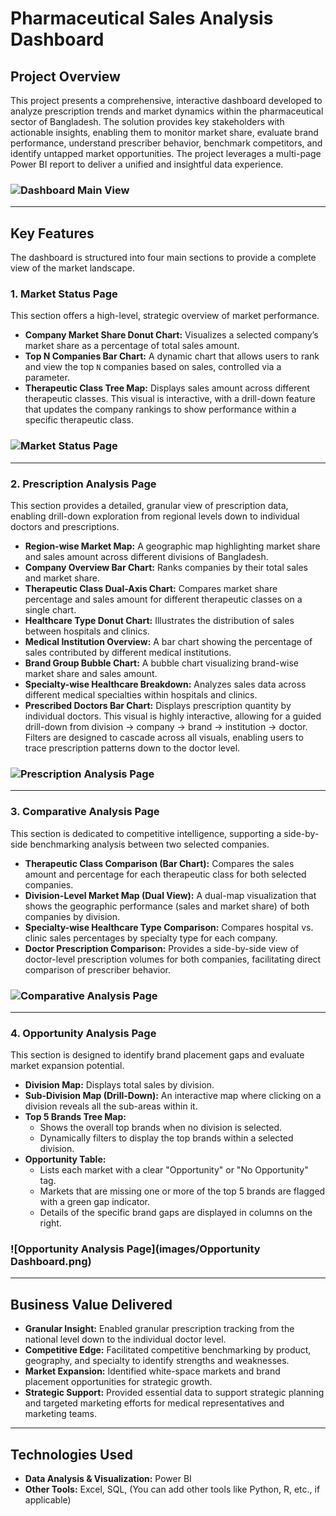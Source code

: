# Pharmaceutical Sales Analysis Dashboard 
## Project Overview

This project presents a comprehensive, interactive dashboard developed to analyze prescription trends and market dynamics within the pharmaceutical sector of Bangladesh. The solution provides key stakeholders with actionable insights, enabling them to monitor market share, evaluate brand performance, understand prescriber behavior, benchmark competitors, and identify untapped market opportunities. The project leverages a multi-page Power BI report to deliver a unified and insightful data experience.

### **![Dashboard Main View](images/Analysis.png)**

---

## Key Features

The dashboard is structured into four main sections to provide a complete view of the market landscape.

### **1. Market Status Page**

This section offers a high-level, strategic overview of market performance.

* **Company Market Share Donut Chart:** Visualizes a selected company’s market share as a percentage of total sales amount.
* **Top N Companies Bar Chart:** A dynamic chart that allows users to rank and view the top `N` companies based on sales, controlled via a parameter.
* **Therapeutic Class Tree Map:** Displays sales amount across different therapeutic classes. This visual is interactive, with a drill-down feature that updates the company rankings to show performance within a specific therapeutic class.

### **![Market Status Page](images/Status.png)**

---

### **2. Prescription Analysis Page**

This section provides a detailed, granular view of prescription data, enabling drill-down exploration from regional levels down to individual doctors and prescriptions.

* **Region-wise Market Map:** A geographic map highlighting market share and sales amount across different divisions of Bangladesh.
* **Company Overview Bar Chart:** Ranks companies by their total sales and market share.
* **Therapeutic Class Dual-Axis Chart:** Compares market share percentage and sales amount for different therapeutic classes on a single chart.
* **Healthcare Type Donut Chart:** Illustrates the distribution of sales between hospitals and clinics.
* **Medical Institution Overview:** A bar chart showing the percentage of sales contributed by different medical institutions.
* **Brand Group Bubble Chart:** A bubble chart visualizing brand-wise market share and sales amount.
* **Specialty-wise Healthcare Breakdown:** Analyzes sales data across different medical specialties within hospitals and clinics.
* **Prescribed Doctors Bar Chart:** Displays prescription quantity by individual doctors. This visual is highly interactive, allowing for a guided drill-down from division → company → brand → institution → doctor. Filters are designed to cascade across all visuals, enabling users to trace prescription patterns down to the doctor level.

### **![Prescription Analysis Page](images/Analysis.png)**

---

### **3. Comparative Analysis Page**

This section is dedicated to competitive intelligence, supporting a side-by-side benchmarking analysis between two selected companies.

* **Therapeutic Class Comparison (Bar Chart):** Compares the sales amount and percentage for each therapeutic class for both selected companies.
* **Division-Level Market Map (Dual View):** A dual-map visualization that shows the geographic performance (sales and market share) of both companies by division.
* **Specialty-wise Healthcare Type Comparison:** Compares hospital vs. clinic sales percentages by specialty type for each company.
* **Doctor Prescription Comparison:** Provides a side-by-side view of doctor-level prescription volumes for both companies, facilitating direct comparison of prescriber behavior.

### **![Comparative Analysis Page](images/Comparative.png)**

---

### **4. Opportunity Analysis Page**

This section is designed to identify brand placement gaps and evaluate market expansion potential.

* **Division Map:** Displays total sales by division.
* **Sub-Division Map (Drill-Down):** An interactive map where clicking on a division reveals all the sub-areas within it.
* **Top 5 Brands Tree Map:**
  * Shows the overall top brands when no division is selected.
  * Dynamically filters to display the top brands within a selected division.
* **Opportunity Table:**
  * Lists each market with a clear "Opportunity" or "No Opportunity" tag.
  * Markets that are missing one or more of the top 5 brands are flagged with a green gap indicator.
  * Details of the specific brand gaps are displayed in columns on the right.

### **![Opportunity Analysis Page](images/Opportunity Dashboard.png)**

---

## Business Value Delivered

* **Granular Insight:** Enabled granular prescription tracking from the national level down to the individual doctor level.
* **Competitive Edge:** Facilitated competitive benchmarking by product, geography, and specialty to identify strengths and weaknesses.
* **Market Expansion:** Identified white-space markets and brand placement opportunities for strategic growth.
* **Strategic Support:** Provided essential data to support strategic planning and targeted marketing efforts for medical representatives and marketing teams.

---

## Technologies Used

* **Data Analysis & Visualization:** Power BI
* **Other Tools:** Excel, SQL, (You can add other tools like Python, R, etc., if applicable)
